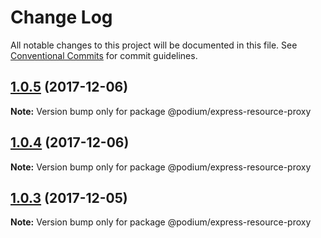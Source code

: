 # Change Log

All notable changes to this project will be documented in this file. See
[Conventional Commits](https://conventionalcommits.org) for commit guidelines.

<a name="1.0.5"></a>

## [1.0.5](https://github.schibsted.io/finn/podium/compare/@podium/express-resource-proxy@1.0.4...@podium/express-resource-proxy@1.0.5) (2017-12-06)

**Note:** Version bump only for package @podium/express-resource-proxy

<a name="1.0.4"></a>

## [1.0.4](https://github.schibsted.io/finn/podium/compare/@podium/express-resource-proxy@1.0.3...@podium/express-resource-proxy@1.0.4) (2017-12-06)

**Note:** Version bump only for package @podium/express-resource-proxy

<a name="1.0.3"></a>

## [1.0.3](https://github.schibsted.io/finn/podium/compare/@podium/express-resource-proxy@1.0.2...@podium/express-resource-proxy@1.0.3) (2017-12-05)

**Note:** Version bump only for package @podium/express-resource-proxy
